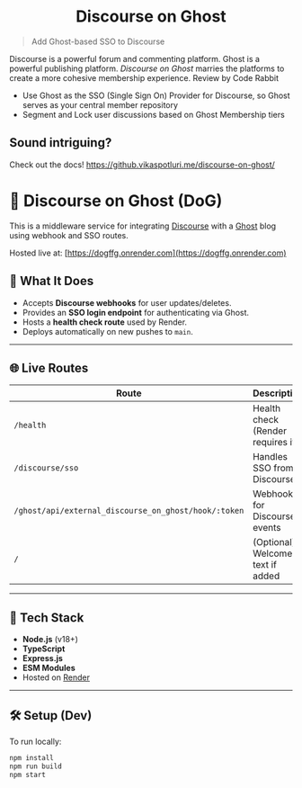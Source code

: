 <center>

# Discourse on Ghost
</center>

> Add Ghost-based SSO to Discourse

Discourse is a powerful forum and commenting platform. Ghost is a powerful publishing platform. _Discourse on Ghost_ marries the platforms to create a more cohesive membership experience.
Review by Code Rabbit
- Use Ghost as the SSO (Single Sign On) Provider for Discourse, so Ghost serves as your central member repository
- Segment and Lock user discussions based on Ghost Membership tiers

## Sound intriguing?

Check out the docs! https://github.vikaspotluri.me/discourse-on-ghost/
# 🐶 Discourse on Ghost (DoG)

This is a middleware service for integrating [Discourse](https://discourse.org) with a [Ghost](https://ghost.org) blog using webhook and SSO routes.

Hosted live at: [https://dogffg.onrender.com](https://dogffg.onrender.com)

## 🧠 What It Does

- Accepts **Discourse webhooks** for user updates/deletes.
- Provides an **SSO login endpoint** for authenticating via Ghost.
- Hosts a **health check route** used by Render.
- Deploys automatically on new pushes to `main`.

---

## 🌐 Live Routes

| Route                    | Description                        |
|-------------------------|------------------------------------|
| `/health`               | Health check (Render requires it) |
| `/discourse/sso`        | Handles SSO from Discourse         |
| `/ghost/api/external_discourse_on_ghost/hook/:token` | Webhooks for Discourse events |
| `/`                     | (Optional) Welcome text if added   |

---

## 🧰 Tech Stack

- **Node.js** (v18+)
- **TypeScript**
- **Express.js**
- **ESM Modules**
- Hosted on [Render](https://render.com)

---

## 🛠 Setup (Dev)

To run locally:

```bash
npm install
npm run build
npm start
